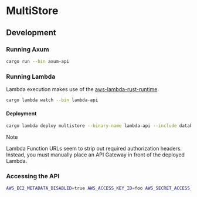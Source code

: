 # MultiStore

## Development

### Running Axum

```sh
cargo run --bin axum-api
```

### Running Lambda

Lambda execution makes use of the [aws-lambda-rust-runtime](https://github.com/awslabs/aws-lambda-rust-runtime).

```sh
cargo lambda watch --bin lambda-api
```

#### Deployment

```sh
cargo lambda deploy multistore --binary-name lambda-api --include database.yaml --enable-function-url
```

> [!NOTE]
> Lambda Function URLs seem to strip out required authorization headers. Instead, you must manually place an API Gateway in front of the deployed Lambda.

### Accessing the API

```sh
AWS_EC2_METADATA_DISABLED=true AWS_ACCESS_KEY_ID=foo AWS_SECRET_ACCESS_KEY=bar aws s3api --endpoint-url http://localhost:9000/lambda-url/lambda-api --no-cli-pager list-buckets
```
